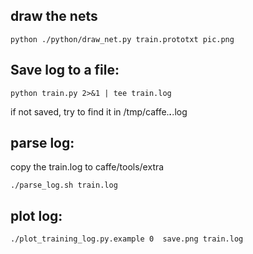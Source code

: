 ## draw the nets
```
python ./python/draw_net.py train.prototxt pic.png
```

## Save log to a file:
```
python train.py 2>&1 | tee train.log
```
if not saved, try to find it in /tmp/caffe.***.***.log

## parse log:
copy the train.log to caffe/tools/extra
```
./parse_log.sh train.log
```

## plot log:
```
./plot_training_log.py.example 0  save.png train.log
```
